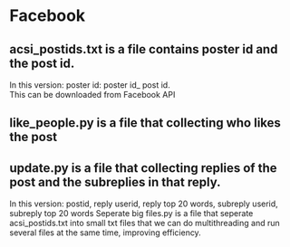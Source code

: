 # Facebook
acsi_postids.txt is a file contains poster id and the post id. <br>
----------
In this version: poster id: poster id_ post id. <br>
This can be downloaded from Facebook API<br>

like_people.py is a file that collecting who likes the post <br>
-------------
update.py is a file that collecting replies of the post and the subreplies in that reply. <br>
---------
In this version: postid, reply userid, reply top 20 words, subreply userid, subreply top 20 words
Seperate big files.py is a file that seperate acsi_postids.txt into small txt files that we can do multithreading and run several files at the same time, improving efficiency. 
